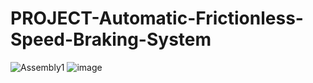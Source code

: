 # PROJECT-Automatic-Frictionless-Speed-Braking-System
![Assembly1](https://user-images.githubusercontent.com/84036074/126173889-d3bae0cd-2192-4a90-b1a8-101bd319ac98.jpg)
![image](https://user-images.githubusercontent.com/84036074/126174335-b201632d-1455-4a03-9543-12bddea32a82.png)
